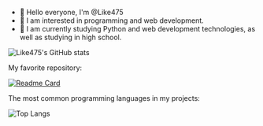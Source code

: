 - 👋 Hello everyone, I'm @Like475
- 👀 I am interested in programming and web development.
- 🌱 I am currently studying Python and web development technologies, as well as studying in high school.

![Like475's GitHub stats](https://github-readme-stats.vercel.app/api?username=Like475&theme=github_dark)


My favorite repository:

[![Readme Card](https://github-readme-stats.vercel.app/api/pin/?username=Like475&repo=lilial&theme=github_dark)](https://github.com/Like475/lilial)


The most common programming languages in my projects:

![Top Langs](https://github-readme-stats.vercel.app/api/top-langs/?username=Like475&theme=github_dark)

